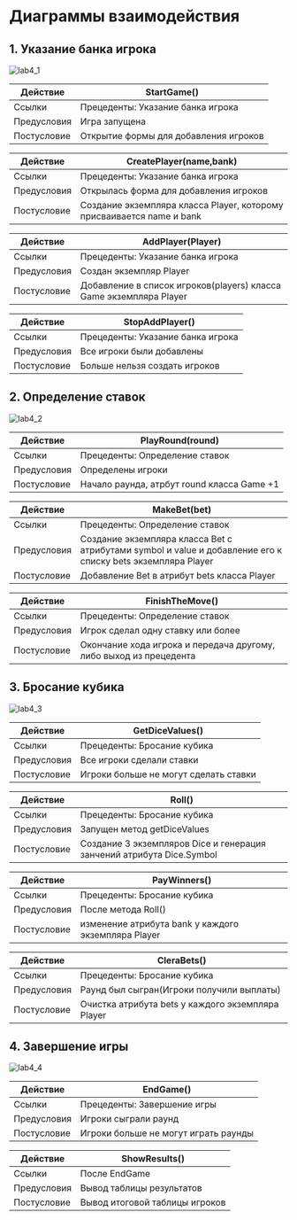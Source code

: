 # Диаграммы взаимодействия

## __1. Указание банка игрока__

![lab4_1](https://github.com/YaYalii/rtipo/assets/131250193/44cb6b13-aa01-4c12-88fd-d3c4d3b0598f)


|Действие| StartGame()|
|---|---|
|Ссылки|Прецеденты: Указание банка игрока|
|Предусловия|Игра запущена|
|Постусловие|Открытие формы для добавления игроков|


|Действие| CreatePlayer(name,bank)|
|---|---|
|Ссылки|Прецеденты: Указание банка игрока|
|Предусловия|Открылась форма для добавления игроков|
|Постусловие|Создание экземпляра класса Player, которому присваивается name и bank|


|Действие| AddPlayer(Player)|
|---|---|
|Ссылки|Прецеденты: Указание банка игрока|
|Предусловия|Создан экземпляр Player|
|Постусловие|Добавление в список игроков(players) класса Game   экземпляра Player|


|Действие| StopAddPlayer()|
|---|---|
|Ссылки|Прецеденты: Указание банка игрока|
|Предусловия|Все игроки были добавлены|
|Постусловие|Больше нельзя создать игроков|



## __2. Определение ставок__

![lab4_2](https://github.com/YaYalii/rtipo/assets/131250193/b2e84c43-193b-4d47-8b66-8b416babde88)



|Действие| PlayRound(round)|
|---|---|
|Ссылки|Прецеденты: Определение ставок|
|Предусловия|Определены игроки|
|Постусловие|Начало раунда, атрбут round класса Game +1|


|Действие| MakeBet(bet) |
|---|---|
|Ссылки|Прецеденты:  Определение ставок|
|Предусловия|Создание экземпляра класса Bet c атрибутами symbol и value и добавление его к списку bets экземпляра Player|
|Постусловие|Добавление Bet в атрибут bets класса Player|


|Действие| FinishTheMove() |
|---|---|
|Ссылки|Прецеденты:  Определение ставок|
|Предусловия|Игрок сделал одну ставку или более|
|Постусловие|Окончание хода игрока и передача другому, либо выход из прецедента|



## __3. Бросание кубика__

![lab4_3](https://github.com/YaYalii/rtipo/assets/131250193/bebf6444-ae1b-47b7-82be-7bbf12dc1231)


|Действие| GetDiceValues()|
|---|---|
|Ссылки|Прецеденты:  Бросание кубика|
|Предусловия|Все игроки сделали ставки|
|Постусловие|  Игроки больше не могут сделать ставки|


|Действие| Roll()|
|---|---|
|Ссылки|Прецеденты:  Бросание кубика|
|Предусловия|Запущен метод getDiceValues|
|Постусловие|Создание 3 экземпляров Dice и генерация занчений атрибута Dice.Symbol|


|Действие| PayWinners()|
|---|---|
|Ссылки|Прецеденты:  Бросание кубика|
|Предусловия|После метода Roll()|
|Постусловие| изменение атрибута bank у каждого экземпляра Player|


|Действие| CleraBets()|
|---|---|
|Ссылки|Прецеденты:  Бросание кубика|
|Предусловия|Раунд был сыгран(Игроки получили выплаты)|
|Постусловие|Очистка атрибута bets у каждого экземпляра Player|



## __4. Завершение игры__


![lab4_4](https://github.com/YaYalii/rtipo/assets/131250193/c4e876c6-2733-467d-8fb1-a84b9c3ff43f)



|Действие| EndGame()|
|---|---|
|Ссылки|Прецеденты:  Завершение игры|
|Предусловия|Игроки сыграли раунд|
|Постусловие|Игроки больше не могут играть раунды|


|Действие| ShowResults()|
|---|---|
|Ссылки|После EndGame|
|Предусловия|Вывод таблицы результатов|
|Постусловие|Вывод итоговой таблицы игроков|
